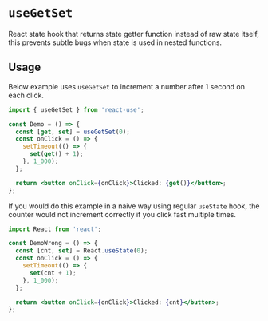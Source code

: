 # `useGetSet`

React state hook that returns state getter function instead of
raw state itself, this prevents subtle bugs when state is used
in nested functions.

## Usage

Below example uses `useGetSet` to increment a number after 1 second
on each click.

```jsx
import { useGetSet } from 'react-use';

const Demo = () => {
  const [get, set] = useGetSet(0);
  const onClick = () => {
    setTimeout(() => {
      set(get() + 1);
    }, 1_000);
  };

  return <button onClick={onClick}>Clicked: {get()}</button>;
};
```

If you would do this example in a naive way using regular `useState`
hook, the counter would not increment correctly if you click fast multiple times.

```jsx
import React from 'react';

const DemoWrong = () => {
  const [cnt, set] = React.useState(0);
  const onClick = () => {
    setTimeout(() => {
      set(cnt + 1);
    }, 1_000);
  };

  return <button onClick={onClick}>Clicked: {cnt}</button>;
};
```
